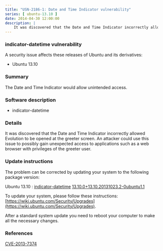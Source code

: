 ```yaml
---
title: "USN-2186-1: Date and Time Indicator vulnerability"
series: [ ubuntu-13.10 ]
date: 2014-04-30 12:00:00
description: |
    It was discovered that the Date and Time Indicator incorrectly allowed Evolution to be opened at the greeter screen. An attacker could use this issue to possibly gain unexpected access to applications such as a web browser with privileges of the greeter user. 
--- 
```

 
### indicator-datetime vulnerability

A security issue affects these releases of Ubuntu and its derivatives:

* Ubuntu 13.10

### Summary

The Date and Time Indicator would allow unintended access. 

### Software description

* indicator-datetime 

### Details

It was discovered that the Date and Time Indicator incorrectly allowed Evolution to be opened at the greeter screen. An attacker could use this issue to possibly gain unexpected access to applications such as a web browser with privileges of the greeter user. 

### Update instructions

The problem can be corrected by updating your system to the following package version:

Ubuntu 13.10
 : [indicator-datetime](https://launchpad.net/ubuntu/+source/indicator-datetime) <span> [13.10.0+13.10.20131023.2-0ubuntu1.1](https://launchpad.net/ubuntu/+source/indicator-datetime/13.10.0+13.10.20131023.2-0ubuntu1.1) </span> 

To update your system, please follow these instructions: [https://wiki.ubuntu.com/Security/Upgrades](https://wiki.ubuntu.com/Security/Upgrades).

After a standard system update you need to reboot your computer to make all the necessary changes. 

### References

 [CVE-2013-7374](http://people.ubuntu.com/~ubuntu-security/cve/CVE-2013-7374)
 
